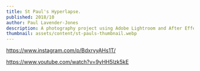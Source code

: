```yaml
---
title: St Paul's Hyperlapse.
published: 2018/10
author: Paul Lavender-Jones
description: A photography project using Adobe Lightroom and After Effects to make smooth hyperlapses.
thumbnail: assets/content/st-pauls-thumbnail.webp
---
```


https://www.instagram.com/p/BdxrvyAHs1T/

https://www.youtube.com/watch?v=9yHH5lzk5kE
